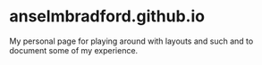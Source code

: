 anselmbradford.github.io
========================

My personal page for playing around with layouts and such and to document some of my experience.
